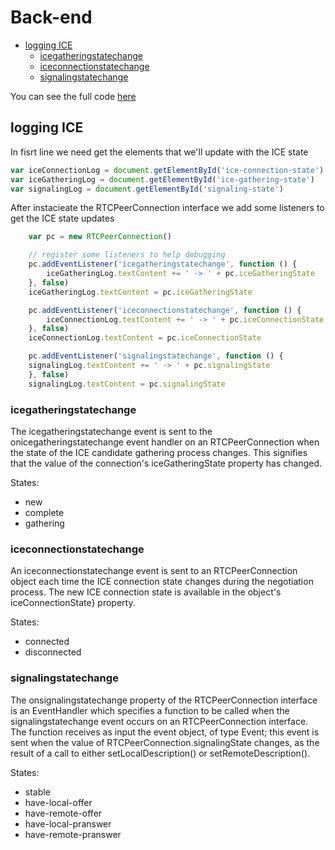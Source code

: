 # Back-end

- [logging ICE](#logging-ICE)
    - [icegatheringstatechange](#icegatheringstatechange)
    - [iceconnectionstatechange](#icegatheringstatechange)
    - [signalingstatechange](#signalingstatechange)

You can see the full code [here](src/client.js)
## logging ICE

In fisrt line we need get the elements that we'll update with the ICE state

``` js
var iceConnectionLog = document.getElementById('ice-connection-state')
var iceGatheringLog = document.getElementById('ice-gathering-state')
var signalingLog = document.getElementById('signaling-state')
```

After instacieate the RTCPeerConnection interface we add some listeners to get the ICE state updates 


``` js
    var pc = new RTCPeerConnection()

    // register some listeners to help debugging
    pc.addEventListener('icegatheringstatechange', function () {
        iceGatheringLog.textContent += ' -> ' + pc.iceGatheringState
    }, false)
    iceGatheringLog.textContent = pc.iceGatheringState

    pc.addEventListener('iceconnectionstatechange', function () {
        iceConnectionLog.textContent += ' -> ' + pc.iceConnectionState
    }, false)
    iceConnectionLog.textContent = pc.iceConnectionState

    pc.addEventListener('signalingstatechange', function () {
    signalingLog.textContent += ' -> ' + pc.signalingState
    }, false)
    signalingLog.textContent = pc.signalingState
```

### icegatheringstatechange
The icegatheringstatechange event is sent to the onicegatheringstatechange event handler on an RTCPeerConnection when the state of the ICE candidate gathering process changes. This signifies that the value of the connection's iceGatheringState property has changed.

States:
- new
- complete
- gathering

### iceconnectionstatechange
An iceconnectionstatechange event is sent to an RTCPeerConnection object each time the ICE connection state changes during the negotiation process. The new ICE connection state is available in the object's iceConnectionState} property.

States:
- connected
- disconnected

### signalingstatechange

The onsignalingstatechange property of the RTCPeerConnection interface is an EventHandler which specifies a function to be called when the signalingstatechange event occurs on an RTCPeerConnection interface. The function receives as input the event object, of type Event; this event is sent when the value of RTCPeerConnection.signalingState changes, as the result of a call to either setLocalDescription() or setRemoteDescription().

States:
- stable
- have-local-offer
- have-remote-offer
- have-local-pranswer
- have-remote-pranswer
